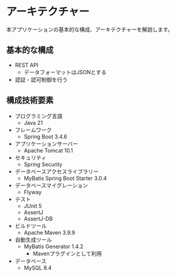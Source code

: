 # アーキテクチャー

本アプリケーションの基本的な構成、アーキテクチャーを解説します。

## 基本的な構成

- REST API
  - データフォーマットはJSONとする
- 認証・認可制御を行う

## 構成技術要素

- プログラミング言語
  - Java 21
- フレームワーク
  - Spring Boot 3.4.6
- アプリケーションサーバー
  - Apache Tomcat 10.1
- セキュリティ
  - Spring Security
- データベースアクセスライブラリー
  - MyBatis Spring Boot Starter 3.0.4
- データベースマイグレーション
  - Flyway
- テスト
  - JUnit 5
  - AssertJ
  - AssertJ-DB
- ビルドツール
  - Apache Maven 3.9.9
- 自動生成ツール
  - MyBatis Generator 1.4.2
    - Mavenプラグインとして利用
- データベース
  - MySQL 8.4
